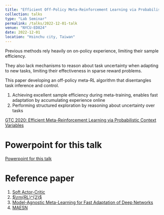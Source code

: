 ```yaml
---
title: "Efficient Off-Policy Meta-Reinforcement Learning via Probabilistic Context Variables"
collection: talks
type: "Lab Seminar"
permalink: /talks/2022-12-01-talk
venue: "NYCU-ED824"
date: 2022-12-01
location: "Hsinchu city, Taiwan"
---
```


Previous methods rely heavily on on-policy experience, limiting their sample efficiency.
 
They also lack mechanisms to reason about task uncertainty when adapting to new tasks, limiting their effectiveness in sparse reward problems.
 
This paper developing an off-policy meta-RL algorithm that disentangles task inference and control.
1. Achieving excellent sample efficiency during meta-training, enables fast adaptation by accumulating experience online
2. Performing structured exploration by reasoning about uncertainty over tasks
 
[GTC 2020: Efficient Meta-Reinforcement Learning via Probabilistic Context Variables](https://developer.nvidia.com/gtc/2020/video/s21869-vid)
 
Powerpoint for this talk
======
[Powerpoint for this talk](https://drive.google.com/file/d/1aYNxeoAxnVt5RWHDtZzxMNUauM3NDFd4/view?usp=share_link)
 
Reference paper
======
1. [Soft Actor-Critic](https://arxiv.org/abs/1801.01290)
2. [$\rm{RL}^{2}$](https://arxiv.org/abs/1611.02779)
3. [Model-Agnostic Meta-Learning for Fast Adaptation of Deep Networks](https://arxiv.org/abs/1703.03400)
4. [MAESN](https://arxiv.org/abs/1802.07245)

